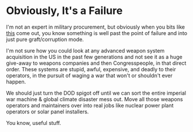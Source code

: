 # Obviously, It's a Failure

I'm not an expert in military procurement, but obviously when you bits like [this](https://arstechnica.com/tech-policy/2021/04/sitrep-is-the-f-35-now-officially-a-failure/) come out, you know something is well past the point of failure and into just pure graft/corruption mode.

I'm not sure how you could look at any advanced weapon system acquisition in the US in the past few generations and not see it as a huge give-away to weapons companies and then Congresspeople, in that direct order. These systems are stupid, awful, expensive, and deadly to their operators, in the pursuit of waging a war that won't or shouldn't ever happen.

We should just turn the DOD spigot off until we can sort the entire imperial war machine & global climate disaster mess out. Move all those weapons operators and maintainers over into real jobs like nuclear power plant operators or solar panel installers.

You know, useful stuff.